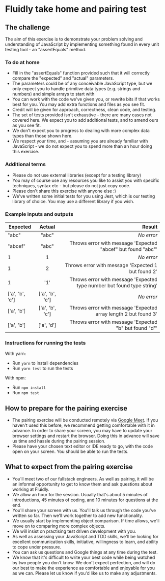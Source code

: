 # Fluidly take home and pairing test

## The challenge

The aim of this exercise is to demonstrate your problem solving and understanding of JavaScript by implementing something found in every unit testing tool - an "assertEquals" method.

### To do at home

- Fill in the "assertEquals" function provided such that it will correctly compare the "expected" and "actual" parameters.
- The parameters could be of any conceivable JavaScript type, but we only expect you to handle primitive data types (e.g. strings and numbers) and simple arrays to start with
- You can work with the code we've given you, or rewrite bits if that works best for you. You may add extra functions and files as you see fit.
- Credit will be given for approach, correctness, clean code, and testing.
- The set of tests provided isn't exhaustive - there are many cases not covered here. We expect you to add additional tests, and to amend ours as you see fit.
- We don't expect you to progress to dealing with more complex data types than those shown here.
- We respect your time, and - assuming you are already familiar with JavaScript - we do not expect you to spend more than an hour doing this exercise.

### Additional terms

- Please do not use external libraries (except for a testing library)
- You may of course use any resources you like to assist you with specific techniques, syntax etc - but please do not just copy code.
- Please don't share this exercise with anyone else :)
- We've written some initial tests for you using Jest, which is our testing library of choice. You may use a different library if you wish.

### Example inputs and outputs

| Expected        |     Actual      |                                                                 Result |
| --------------- | :-------------: | ---------------------------------------------------------------------: |
| "abc"           |      "abc"      |                                                             _No error_ |
| "abcef"         |      "abc"      |           Throws error with message 'Expected "abcef" but found "abc"' |
| 1               |        1        |                                                             _No error_ |
| 1               |        2        |                     Throws error with message 'Expected 1 but found 2' |
| 1               |       '1'       | Throws error with message 'Expected type number but found type string' |
| ['a', 'b', 'c'] | ['a', 'b', 'c'] |                                                             _No error_ |
| ['a', 'b']      | ['a', 'b', 'c'] |        Throws error with message 'Expected array length 2 but found 3' |
| ['a', 'b']      |   ['a', 'd']    |                 Throws error with message 'Expected "b" but found "d"' |

### Instructions for running the tests

With yarn:

- Run `yarn` to install dependencies
- Run `yarn test` to run the tests

With npm:

- Run `npm install`
- Run `npm test`

## How to prepare for the pairing exercise

- The pairing exercise will be conducted remotely via [Google Meet](https://meet.google.com/). If you haven't used this before, we recommend getting comfortable with it in advance. In order to share your screen, you may have to update your browser settings and restart the browser. Doing this in advance will save us time and hassle during the pairing session.
- Please have your chosen text editor or IDE ready to go, with the code open on your screen. You should be able to run the tests.

## What to expect from the pairing exercise

- You'll meet two of our fullstack engineers. As well as pairing, it will be an informal opportunity to get to know them and ask questions about working at Fluidly.
- We allow an hour for the session. Usually that's about 5 minutes of introductions, 45 minutes of coding, and 10 minutes for questions at the end.
- You'll share your screen with us. You'll talk us through the code you've written so far. Then we'll work together to add new functionality.
- We usually start by implementing object comparison. If time allows, we'll move on to comparing more complex objects.
- We will insist on practising test driven development with you.
- As well as assessing your JavaScript and TDD skills, we'll be looking for excellent communication skills, initiative, willingness to learn, and ability to cope under pressure.
- You can ask us questions and Google things at any time during the test.
- We know that it's difficult to write your best code while being watched by two people you don't know. We don't expect perfection, and will do our best to make the experience as comfortable and enjoyable for you as we can. Please let us know if you'd like us to make any adjustments.
